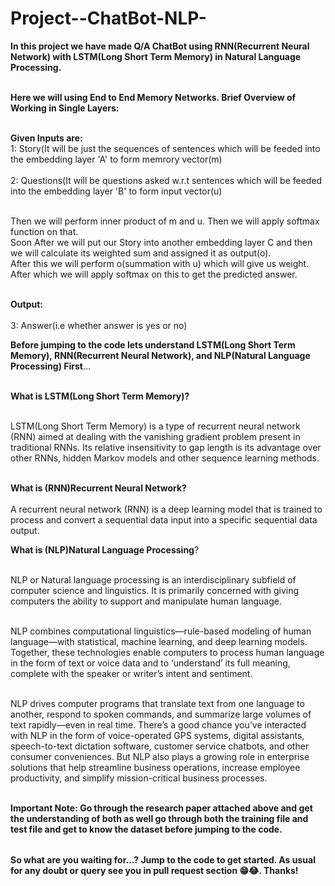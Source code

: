 # Project--ChatBot-NLP-

<table>
  
**In this project we have made Q/A ChatBot using RNN(Recurrent Neural Network) with LSTM(Long Short Term Memory) in Natural Language Processing.** <br></br>

**Here we will using End to End Memory Networks. Brief Overview of Working in Single Layers:** <br></br>

**Given Inputs are:** <br>
1: Story(It will be just the sequences of sentences which will be feeded into the embedding layer 'A' to form memrory vector(m)<br></br>
2: Questions(It will be questions asked w.r.t sentences which will be feeded into the embedding layer 'B' to form input vector(u)<br></br>

Then we will perform inner product of m and u. Then we will apply softmax function on that.<br>
Soon After we will put our Story into another embedding layer C and then we will calculate its weighted sum and assigned it as output(o).<br>
After this we will perform o(summation with u) which will give us weight. After which we will apply softmax on this to get the predicted answer.<br></br>

**Output:** <br></br>
3: Answer(i.e whether answer is yes or no)

**Before jumping to the code lets understand LSTM(Long Short Term Memory), RNN(Recurrent Neural Network), and NLP(Natural Language Processing) First**...<br></br>

**What is LSTM(Long Short Term Memory)?** <br></br>

LSTM(Long Short Term Memory) is a type of recurrent neural network (RNN) aimed at dealing with the vanishing gradient problem present in traditional RNNs. Its relative insensitivity to gap length is its advantage over other RNNs, hidden Markov models and other sequence learning methods. <br></br>

**What is (RNN)Recurrent Neural Network?** <br></br> 
A recurrent neural network (RNN) is a deep learning model that is trained to process and convert a sequential data input into a specific sequential data output.

**What is (NLP)Natural Language Processing**?<br></br>

NLP or Natural language processing is an interdisciplinary subfield of computer science and linguistics. It is primarily concerned with giving computers the ability to support and manipulate human language.<br></br>

NLP combines computational linguistics—rule-based modeling of human language—with statistical, machine learning, and deep learning models. Together, these technologies enable computers to process human language in the form of text or voice data and to ‘understand’ its full meaning, complete with the speaker or writer’s intent and sentiment.<br></br>

NLP drives computer programs that translate text from one language to another, respond to spoken commands, and summarize large volumes of text rapidly—even in real time. There’s a good chance you’ve interacted with NLP in the form of voice-operated GPS systems, digital assistants, speech-to-text dictation software, customer service chatbots, and other consumer conveniences. But NLP also plays a growing role in enterprise solutions that help streamline business operations, increase employee productivity, and simplify mission-critical business processes.<br></br>


**Important Note: Go through the research paper attached above and get the understanding of both as well go through both the training file and test file and get to know the dataset before jumping to the code.**


</table>

**So what are you waiting for...? Jump to the code to get started. As usual for any doubt or query see you in pull request section 😁😂. Thanks!**


